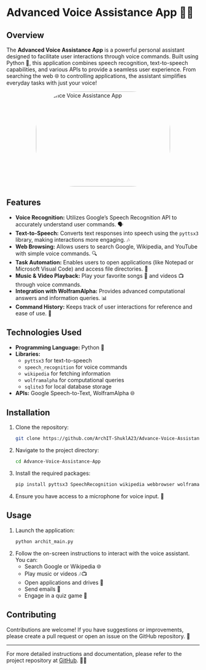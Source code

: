 

# Advanced Voice Assistance App 🎤🤖

## Overview

The **Advanced Voice Assistance App** is a powerful personal assistant designed to facilitate user interactions through voice commands. Built using Python 🐍, this application combines speech recognition, text-to-speech capabilities, and various APIs to provide a seamless user experience. From searching the web 🌐 to controlling applications, the assistant simplifies everyday tasks with just your voice! 

<div style="display: flex; justify-content: center;">
    <img src="https://i.pinimg.com/originals/44/a5/2c/44a52caf835ad2d687e4d67ec8016632.gif" alt="Advance Voice Assistance App" width="350" height="248" style="border-radius: 100px;">
</div>



## Features

- **Voice Recognition:** Utilizes Google’s Speech Recognition API to accurately understand user commands. 🗣️
- **Text-to-Speech:** Converts text responses into speech using the `pyttsx3` library, making interactions more engaging. 🎶
- **Web Browsing:** Allows users to search Google, Wikipedia, and YouTube with simple voice commands. 🔍
- **Task Automation:** Enables users to open applications (like Notepad or Microsoft Visual Code) and access file directories. 📂
- **Music & Video Playback:** Play your favorite songs 🎵 and videos 📺 through voice commands.
- **Integration with WolframAlpha:** Provides advanced computational answers and information queries. 📊
- **Command History:** Keeps track of user interactions for reference and ease of use. 📝

## Technologies Used

- **Programming Language:** Python 🐍
- **Libraries:**
  - `pyttsx3` for text-to-speech
  - `speech_recognition` for voice commands
  - `wikipedia` for fetching information
  - `wolframalpha` for computational queries
  - `sqlite3` for local database storage
- **APIs:** Google Speech-to-Text, WolframAlpha 🌐

## Installation

1. Clone the repository:
   ```bash
   git clone https://github.com/ArchIT-ShuklA23/Advance-Voice-Assistance-App.git
   ```
2. Navigate to the project directory:
   ```bash
   cd Advance-Voice-Assistance-App
   ```
3. Install the required packages:
   ```bash
   pip install pyttsx3 SpeechRecognition wikipedia webbrowser wolframalpha
   ```
4. Ensure you have access to a microphone for voice input. 🎤

## Usage

1. Launch the application:
   ```bash
   python archit_main.py
   ```
2. Follow the on-screen instructions to interact with the voice assistant. You can:
   - Search Google or Wikipedia 🌐
   - Play music or videos 🎶📺
   - Open applications and drives 📂
   - Send emails 📧
   - Engage in a quiz game 🎉

## Contributing

Contributions are welcome! If you have suggestions or improvements, please create a pull request or open an issue on the GitHub repository. 🙌


---

For more detailed instructions and documentation, please refer to the project repository at [GitHub](https://github.com/ArchIT-ShuklA23/Advance-Voice-Assistance-App). 🚀📄

